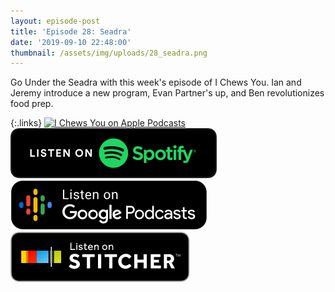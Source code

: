 ```yaml
---
layout: episode-post
title: 'Episode 28: Seadra'
date: '2019-09-10 22:48:00'
thumbnail: /assets/img/uploads/28_seadra.png
---
```

Go Under the Seadra with this week's episode of I Chews You. Ian and Jeremy introduce a new program, Evan Partner's up, and Ben revolutionizes food prep.

{:.links}  [![I Chews You on Apple Podcasts](https://linkmaker.itunes.apple.com/en-us/badge-lrg.svg?releaseDate=2019-04-16T00:00:00Z&kind=podcast&bubble=podcasts)](https://podcasts.apple.com/us/podcast/28-seadra/id1455409177?i=1000451717399)  [![I Chews You on Spotify](/assets/img/uploads/spotify-badge-button.svg)](https://open.spotify.com/episode/5il7uUFb1dnoGx9YCGslwL)  [![I Chews You on Google Podcasts](/assets/img/uploads/google-podcasts-badge-button.svg)](https://podcasts.google.com/?feed=aHR0cHM6Ly9pY2hld3N5b3UubGlic3luLmNvbS9yc3M&episode=YjU1NzI2MDQ4OWQxNDlkYmE4ZTYzZjhjZDk3ZGYzNjE&ved=0CCoQzsICahcKEwiws7Pdw77nAhUAAAAAHQAAAAAQAQ)  [![I Chews You on Stitcher](/assets/img/uploads/stitcher-badge-button.svg)](https://www.stitcher.com/s?eid=63803966)
